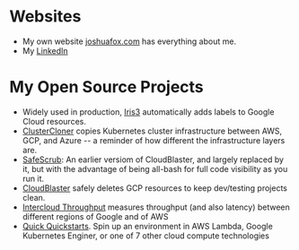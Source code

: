 # Websites
- My own website [joshuafox.com](joshuafox.com) has everything about me.
- My [LinkedIn](https://www.linkedin.com/in/joshuafox/)

# My Open Source Projects

- Widely used in production,  [Iris3](https://github.com/doitintl/iris3) automatically adds labels to Google Cloud resources.
- [ClusterCloner](https://github.com/doitintl/ClusterCloner) copies Kubernetes cluster infrastructure between AWS, GCP, and Azure -- a reminder of how different the infrastructure layers are.
- [SafeScrub](https://github.com/doitintl/safescrub): An earlier versiom of CloudBlaster, and largely replaced by it, but  with the advantage of being all-bash for full code visibility as you run it.
- [CloudBlaster](https://github.com/doitintl/CloudBlaster) safely deletes GCP resources to keep dev/testing projects clean.
- [Intercloud Throughput](https://github.com/doitintl/intercloud-throughput) measures throughput (and also latency) between different regions of Google and of AWS
- [Quick Quickstarts](https://github.com/doitintl/QuickQuickstarts). Spin up an  environment in AWS Lambda, Google Kubernetes Enginer, or one of 7 other cloud compute technologies
